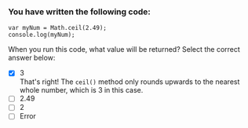 ### You have written the following code:

```
var myNum = Math.ceil(2.49);
console.log(myNum);
```

When you run this code, what value will be returned? Select the correct answer below:

- [x] 3 <br>
      That's right! The `ceil()` method only rounds upwards to the nearest whole number, which is 3 in this case.
- [ ] 2.49
- [ ] 2
- [ ] Error
